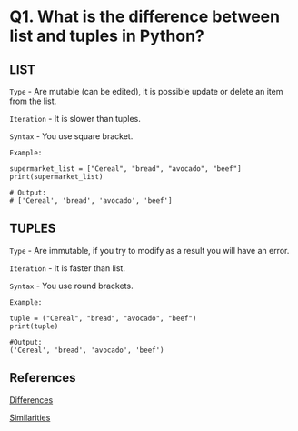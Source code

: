 # Q1. What is the difference between list and tuples in Python?

## LIST

`Type` - Are mutable (can be edited), it is possible update or delete an item from the list.

`Iteration` - It is slower than tuples.

`Syntax` - You use square bracket.

`Example:`

```python3
supermarket_list = ["Cereal", "bread", "avocado", "beef"]
print(supermarket_list)

# Output:
# ['Cereal', 'bread', 'avocado', 'beef']
```

## TUPLES

`Type` - Are immutable, if you try to modify as a result you will have an error.

`Iteration` - It is faster than list.

`Syntax` - You use round brackets.

`Example:`
  
```python3
tuple = ("Cereal", "bread", "avocado", "beef")
print(tuple)

#Output:
('Cereal', 'bread', 'avocado', 'beef')
```

## References

[Differences](https://www.tutorialspoint.com/difference-between-list-and-tuples-in-python)

[Similarities](https://www.tutorialspoint.com/What-are-the-differences-and-similarities-between-tuples-and-lists-in-Python)

